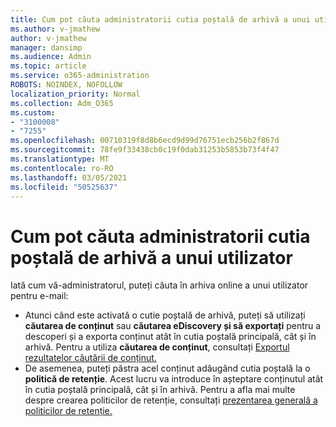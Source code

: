 ```yaml
---
title: Cum pot căuta administratorii cutia poștală de arhivă a unui utilizator
ms.author: v-jmathew
author: v-jmathew
manager: dansimp
ms.audience: Admin
ms.topic: article
ms.service: o365-administration
ROBOTS: NOINDEX, NOFOLLOW
localization_priority: Normal
ms.collection: Adm_O365
ms.custom:
- "3100008"
- "7255"
ms.openlocfilehash: 00710319f8d8b6ecd9d99d76751ecb256b2f867d
ms.sourcegitcommit: 78fe9f33438cb0c19f0dab31253b5853b73f4f47
ms.translationtype: MT
ms.contentlocale: ro-RO
ms.lasthandoff: 03/05/2021
ms.locfileid: "50525637"
---
```

# <a name="how-admins-can-search-a-users-archive-mailbox"></a>Cum pot căuta administratorii cutia poștală de arhivă a unui utilizator

Iată cum vă-administratorul, puteți căuta în arhiva online a unui utilizator pentru e-mail:

* Atunci când este activată o cutie poștală de arhivă, puteți să utilizați **căutarea de conținut** sau **căutarea eDiscovery și să exportați** pentru a descoperi și a exporta conținut atât în cutia poștală principală, cât și în arhivă. Pentru a utiliza **căutarea de conținut**, consultați [Exportul rezultatelor căutării de conținut.](https://docs.microsoft.com/office365/securitycompliance/export-search-results)
* De asemenea, puteți păstra acel conținut adăugând cutia poștală la o **politică de retenție**. Acest lucru va introduce în așteptare conținutul atât în cutia poștală principală, cât și în arhivă. Pentru a afla mai multe despre crearea politicilor de retenție, consultați [prezentarea generală a politicilor de retenție.](https://docs.microsoft.com/office365/securitycompliance/retention-policies)
